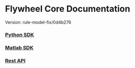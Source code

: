 # Flywheel Core Documentation
Version: rule-model-fix/0d4b276

### [Python SDK](python/)

### [Matlab SDK](matlab/)

### [Rest API](swagger/index.html)

